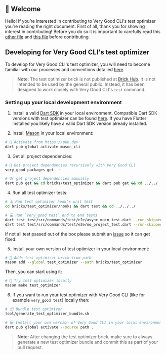 ## 🦄 Welcome

Hello! If you’re interested in contributing to Very Good CLI's test optimizer you’re reading the right document. First of all, thank you for showing interest in contributing! Before you do so it is important to carefully read this [other file](../../CONTRIBUTING.md) and [this file](CONTRIBUTING.md) before contributing.

## Developing for Very Good CLI's test optimizer

To develop for Very Good CLI's test optimizer, you will need to become familiar with our processes and conventions detailed [here](../../CONTRIBUTING.md).

> **Note**: The test optimizer brick is not published at [Brick Hub](brickhub.dev). It is not intended to be used by the general public. Instead, it has been designed to work closely with Very Good CLI's `test` command.

### Setting up your local development environment

1. Install a valid [Dart SDK](https://dart.dev/get-dart) in your local environment. Compatible Dart SDK versions with test optimizer can be found [here](https://github.com/VeryGoodOpenSource/very_good_cli/blob/cdff842672a257a7ecb7bddee1fcee7e8f92df6a/bricks/test_optimizer/hooks/pubspec.yaml#L5). If you have Flutter installed you likely have a valid Dart SDK version already installed.

2. Install [Mason](https://github.com/felangel/mason/tree/master/packages/mason_cli#installation) in your local environment:

```sh
# 🎯 Activate from https://pub.dev
dart pub global activate mason_cli
```

3. Get all project dependencies:

```sh
# 📂 Get project dependencies recursively with Very Good CLI
very_good packages get -r

# Or get project dependencies manually
dart pub get && cd bricks/test_optimizer && dart pub get && cd ../../
```

4. Run all test optimizer tests:

```sh
# 🪝 Run test optimizer hook's unit test
cd bricks/test_optimizer/hooks && dart test && cd ../../../

# 💻 Run `very_good test` end to end tests
dart test test/src/commands/test/e2e/async_main_test.dart --run-skipped -t e2e &&
dart test test/src/commands/test/e2e/no_project_test.dart --run-skipped -t e2e
```

If not all test passed out of the box please submit an [issue](https://github.com/VeryGoodOpenSource/very_good_cli/issues/new/choose) so it can get fixed.

5. Install your own version of test optimizer in your local environment:

```sh
# 🧱 Adds test optimizer brick from path
mason add --global test_optimizer --path bricks/test_optimizer
```

Then, you can start using it:

```sh
# 🚀 Try test optimizer locally
mason make test_optimizer
```

6. If you want to run your test optimizer with Very Good CLI (like for example `very_good test`) locally then:

```sh
# 📦 Bundle test optimizer
tool/generate_test_optimizer_bundle.sh

# 💻 Install your own version of Very Good CLI in your local environment
dart pub global activate --source path .
```

> **Note**: After changing the test optimizer brick, make sure to always generate a new test optimizer bundle and commit this as part of your pull request.
